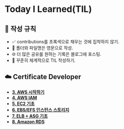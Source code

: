 # Today I Learned(TIL)

## 📜 작성 규칙
- ✅ contributions를 초록색으로 채우는 것에 집착하지 않기.
- 📂 폴더와 파일명은 영문으로 작성.
- 🌐 더 많은 공유를 원하는 기록은 블로그에 포스팅.
- 📅 꾸준히 체계적으로 TIL 작성하기. 

## ☁️ Certificate Developer

 - [**3. AWS 시작하기**](/AWS-Associate/AWS-Associate_3.md)
 - [**4. AWS IAM**](/AWS-Associate/AWS-Associate_4.md)
 - [**5. EC2 기초**](/AWS-Associate/AWS-Associate_5.md)
 - [**6. EBS/EFS 인스턴스 스토리지**](/AWS-Associate/AWS-Associate_6.md)
 - [**7. ELB + ASG 기초**](/AWS-Associate/AWS-Associate_7.md)
 - [**8. Amazon RDS**](/AWS-Associate/AWS-Associate_8.md)
